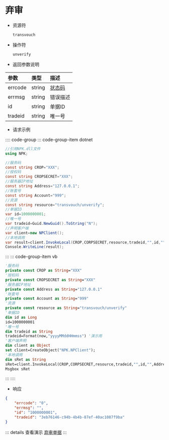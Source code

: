 # 弃审

- 资源符

  `transvouch`
  
- 操作符

  `unverify`

- 返回参数说明

|参数|类型|描述|
|:-|:-|:-|
|errcode|string|[状态码](./../error.md)|
|errmsg|string|错误描述|
|id|string|单据ID|
|tradeid|string|唯一号|

- 请求示例

:::: code-group
::: code-group-item dotnet

```cs
//引用NPK.dll文件
using NPK;

//服务码
const string CROP="XXX";
//授权码
const string CROPSECRET="XXX";
//服务器IP地址
const string Address="127.0.0.1";
//账套号
const string Account="999";
//资源
const string resource="transvouch/unverify";
//单据ID
var id=1000000001;
//唯一号
var tradeid=Guid.NewGuid().ToString("N");
//声明客户端
var client=new NPClient();
//本地调用
var result=client.InvokeLocal(CROP,CORPSECRET,resource,tradeid,"",id,"",Address,Account);
Console.WriteLine(result);
```

:::
::: code-group-item vb

```vb
'服务码
private const CROP as String="XXX"
'授权码
private const CROPSECRET as String="XXX"
'服务器IP地址
private const Address as String="127.0.0.1"
'账套号
private const Account as String="999"
'资源
private const resource as String="transvouch/unverify"
'单据ID
dim id as Long
id=1000000001
'唯一号
dim tradeid as String
tradeid=Format(now,"yyyyMMddHHmmss") '演示用
'客户端声明
dim client as Object
set client=CreateObject("NPK.NPClient");
'本地调用
dim sRet as String
sRet=client.InvokeLocal(CROP,CORPSECRET,resource,tradeid,"",id,"",Address,Account);
Msgbox sRet
```

:::
::::

- 响应

```json
{
    "errcode": "0",
    "errmsg": "",
    "id": "1000000001",
    "tradeid": "3eb76146-c94b-4b4b-87ef-40ac1087f9ba"
}
```

::: details 查看演示
[弃审单据](/images/yonyou/gif/transvouch/unverify.gif)
:::
